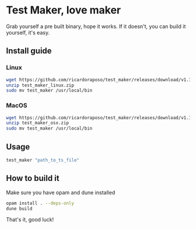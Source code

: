 # Test Maker, love maker

Grab yourself a pre built binary, hope it works.
If it doesn't, you can build it yourself, it's easy.

## Install guide
### Linux

```sh
wget https://github.com/ricardoraposo/test_maker/releases/download/v1.1/test_maker_linux.zip
unzip test_maker_linux.zip
sudo mv test_maker /usr/local/bin
```

### MacOS

```sh
wget https://github.com/ricardoraposo/test_maker/releases/download/v1.1/test_maker_osx.zip
unzip test_maker_osx.zip
sudo mv test_maker /usr/local/bin
```

## Usage
```sh
test_maker "path_to_ts_file"
```

## How to build it
Make sure you have opam and dune installed

```sh
opam install . --deps-only
dune build
```

That's it, good luck!
